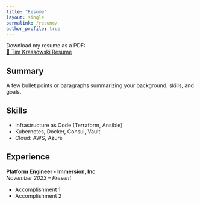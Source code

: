 ```yaml
---
title: "Resume"
layout: single
permalink: /resume/
author_profile: true
---
```


Download my resume as a PDF:  
[📄 Tim Krassowski Resume](/assets/TimothyKrassowskiResume.pdf)

## Summary

A few bullet points or paragraphs summarizing your background, skills, and goals.

## Skills

- Infrastructure as Code (Terraform, Ansible)
- Kubernetes, Docker, Consul, Vault
- Cloud: AWS, Azure

## Experience

**Platform Engineer - Immersion, Inc**  
*November 2023 – Present*

- Accomplishment 1  
- Accomplishment 2
